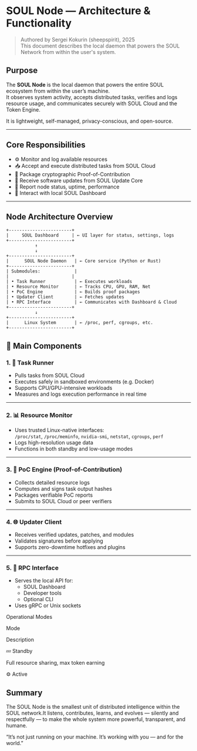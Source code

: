 # SOUL Node — Architecture & Functionality

> Authored by Sergei Kokurin (sheepspirit), 2025  
> This document describes the local daemon that powers the SOUL Network from within the user's system.

## Purpose

The **SOUL Node** is the local daemon that powers the entire SOUL ecosystem from within the user’s machine.  
It observes system activity, accepts distributed tasks, verifies and logs resource usage, and communicates securely with SOUL Cloud and the Token Engine.

It is lightweight, self-managed, privacy-conscious, and open-source.

---

## Core Responsibilities

- ⚙️ Monitor and log available resources
- 📥 Accept and execute distributed tasks from SOUL Cloud
- 🔏 Package cryptographic Proof-of-Contribution
- 🔄 Receive software updates from SOUL Update Core
- 🧠 Report node status, uptime, performance
- 💼 Interact with local SOUL Dashboard

---

## Node Architecture Overview

```plaintext
+------------------------+
|     SOUL Dashboard     | ← UI layer for status, settings, logs
+------------------------+
           ↑
           ↓
+------------------------+
|      SOUL Node Daemon   | ← Core service (Python or Rust)
+------------------------+
| Submodules:             |
|                        |
| • Task Runner           | ← Executes workloads
| • Resource Monitor      | ← Tracks CPU, GPU, RAM, Net
| • PoC Engine            | ← Builds proof packages
| • Updater Client        | ← Fetches updates
| • RPC Interface         | ← Communicates with Dashboard & Cloud
+------------------------+
           ↓
+------------------------+
|      Linux System       | ← /proc, perf, cgroups, etc.
+------------------------+
```

## 🔧 Main Components

### 1. 🧪 Task Runner

- Pulls tasks from SOUL Cloud  
- Executes safely in sandboxed environments (e.g. Docker)  
- Supports CPU/GPU-intensive workloads  
- Measures and logs execution performance in real time  

---

### 2. 📊 Resource Monitor

- Uses trusted Linux-native interfaces:  
  `/proc/stat`, `/proc/meminfo`, `nvidia-smi`, `netstat`, `cgroups`, `perf`  
- Logs high-resolution usage data  
- Functions in both standby and low-usage modes  

---

### 3. 🔐 PoC Engine (Proof-of-Contribution)

- Collects detailed resource logs  
- Computes and signs task output hashes  
- Packages verifiable PoC reports  
- Submits to SOUL Cloud or peer verifiers  

---

### 4. 🌐 Updater Client

- Receives verified updates, patches, and modules  
- Validates signatures before applying  
- Supports zero-downtime hotfixes and plugins  

---

### 5. 📡 RPC Interface

- Serves the local API for:  
  - SOUL Dashboard  
  - Developer tools  
  - Optional CLI  
- Uses gRPC or Unix sockets

Operational Modes

Mode

Description

💤 Standby

Full resource sharing, max token earning

⚙️ Active

## Summary

The SOUL Node is the smallest unit of distributed intelligence within the SOUL network.It listens, contributes, learns, and evolves — silently and respectfully — to make the whole system more powerful, transparent, and humane.

“It’s not just running on your machine. It’s working with you — and for the world.”
